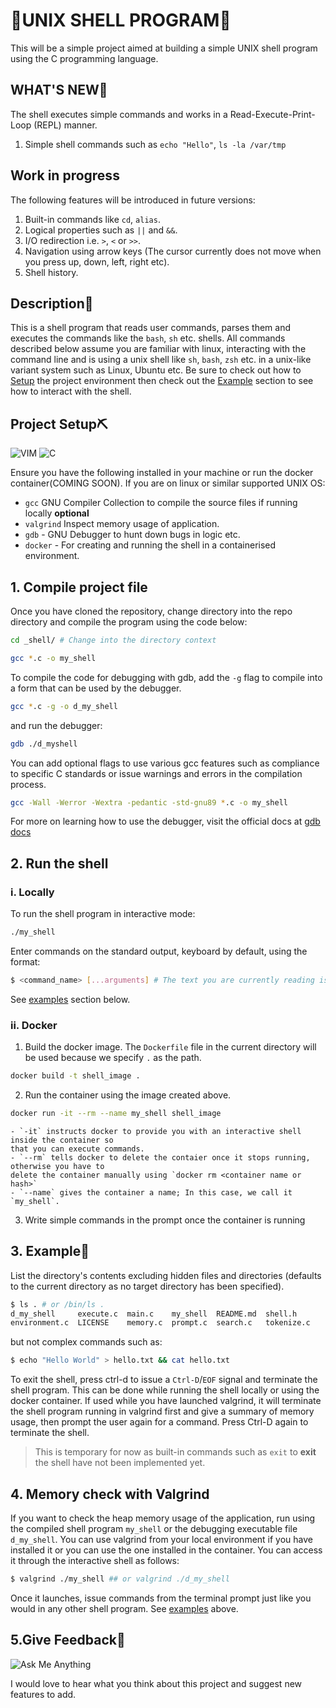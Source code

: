 # **👾UNIX SHELL PROGRAM👾**

This will be a simple project aimed at building a simple UNIX shell program using the C programming language.


## WHAT'S NEW🚀

The shell executes simple commands and works in a Read-Execute-Print-Loop (REPL) manner.
1. Simple shell commands such as `echo "Hello"`, `ls -la /var/tmp`


## Work in progress
The following features will be introduced in future versions:
1. Built-in commands like `cd`, `alias`.
2. Logical properties such as `||` and `&&`.
3. I/O redirection i.e. `>`, `<` or `>>`.
4. Navigation using arrow keys (The cursor currently does not move when you press up, down, left, right etc).
5. Shell history.


## Description📜

This is a shell program that reads user commands, parses them and executes the commands like the `bash`, `sh` etc. shells.
All commands described below assume you are familiar with linux, interacting with the command line and is using a unix shell like `sh`, `bash`, `zsh` etc. in a unix-like  variant system such as Linux, Ubuntu etc.
Be sure to check out how to [Setup](#project-setup) the project environment then check out the [Example](#3-example) section to see how to interact with the shell.

## Project Setup⛏

![VIM](https://img.shields.io/badge/VIM-%2311AB00.svg?&style=for-the-badge&logo=vim&logoColor=white)
![C](https://img.shields.io/badge/c-%2300599C.svg?style=for-the-badge&logo=c&logoColor=white)

Ensure you have the following installed in your machine or run the docker container(COMING SOON).
If you are on linux or similar supported UNIX OS:
 - `gcc` GNU Compiler Collection to compile the source files if running locally
 **optional**
 - `valgrind` Inspect memory usage of application.
 - `gdb` - GNU Debugger to hunt down bugs in logic etc.
 - `docker` - For creating and running the shell in a containerised environment.


## 1. Compile project file

Once you have cloned the repository, change directory into the repo directory and compile the program using the code below:
```sh
cd _shell/ # Change into the directory context
```
```sh
gcc *.c -o my_shell
```

To compile the code for debugging with gdb, add the `-g` flag to compile into a form that can be used by the debugger.
```sh
gcc *.c -g -o d_my_shell
```
and run the debugger:
```sh
gdb ./d_myshell
```
You can add optional flags to use various gcc features such as compliance to specific C standards or issue warnings and errors in the compilation process.
```sh
gcc -Wall -Werror -Wextra -pedantic -std-gnu89 *.c -o my_shell
```
For more on learning how to use the debugger, visit the official docs at [gdb docs](https://sourceware.org/gdb/current/onlinedocs/gdb.html/)


## 2. Run the shell
### i. Locally

To run the shell program in interactive mode:
```sh
./my_shell
```
Enter commands on the standard output, keyboard by default, using the format:
```sh
$ <command_name> [...arguments] # The text you are currently reading is a comment and will be ignored
```
See [examples](#3-example) section below.

### ii. Docker

1. Build the docker image. The `Dockerfile` file in the current directory will be used because we specify `.` as the path.
```sh
docker build -t shell_image .
```
2. Run the container using the image created above.
```sh
docker run -it --rm --name my_shell shell_image
```
	- `-it` instructs docker to provide you with an interactive shell inside the container so
	that you can execute commands.
	- `--rm` tells docker to delete the contaier once it stops running, otherwise you have to
	delete the container manually using `docker rm <container name or hash>`
	- `--name` gives the container a name; In this case, we call it `my_shell`.
3. Write simple commands in the prompt once the container is running

## 3. Example📝
List the directory's contents excluding hidden files and directories (defaults to the current directory as no target directory has been specified). 
```sh
$ ls . # or /bin/ls .
d_my_shell     execute.c  main.c    my_shell  README.md  shell.h
environment.c  LICENSE    memory.c  prompt.c  search.c   tokenize.c
```
but not complex commands such as:
```sh
$ echo "Hello World" > hello.txt && cat hello.txt
```
To exit the shell, press ctrl-d to issue a `Ctrl-D`/`EOF` signal and terminate the shell program. This can be done while running the shell locally or using the docker container.
If used while you have launched valgrind, it will terminate the shell program running in valgrind first and give a summary of memory usage, then prompt the user again for a command. Press Ctrl-D again to terminate the shell.
> This is temporary for now as built-in commands such as `exit` to **exit** the shell have not been implemented yet.

## 4. Memory check with Valgrind

If you want to check the heap memory usage of the application, run using the compiled shell program `my_shell` or the debugging executable file `d_my_shell`.
You can use valgrind from your local environment if you have installed it or you can use the one installed in the container. You can access it through the interactive shell as follows:
```sh
$ valgrind ./my_shell ## or valgrind ./d_my_shell
```
Once it launches, issue commands from the terminal prompt just like you would in any other shell program. See [examples](#3-example) above.

## 5.Give Feedback🔄

![Ask Me Anything](https://img.shields.io/badge/Ask%20me-anything-1abc9c.svg)

I would love to hear what you think about this project and suggest new features to add.

